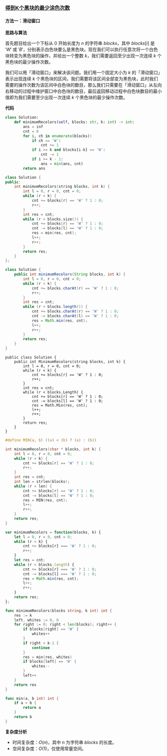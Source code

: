 ### [得到K个黑块的最少涂色次数](https://leetcode.cn/problems/minimum-recolors-to-get-k-consecutive-black-blocks/solutions/2154899/de-dao-kge-hei-kuai-de-zui-shao-tu-se-ci-gjb0/)

#### 方法一：滑动窗口

**思路与算法**

首先题目给出一个下标从 $0$ 开始长度为 $n$ 的字符串 $blocks$，其中 $blocks[i]$ 是 $′W′$ 或 $′B′$，分别表示白色块要么是黑色块。现在我们可以执行任意次将一个白色块转变为黑色块的操作，并给出一个整数 $k$，我们需要返回至少出现一次连续 $k$ 个黑色块的最少操作次数。

我们可以用「滑动窗口」来解决该问题。我们用一个固定大小为 $k$ 的「滑动窗口」表示出现连续 $k$ 个黑色块的区间，我们需要将该区间全部变为黑色块，此时我们需要的操作次数为该区间中白色块的数目，那么我们只需要在「滑动窗口」从左向右移动的过程中维护窗口中白色块的数目，最后返回移动过程中白色块数目的最小值即为我们需要至少出现一次连续 $k$ 个黑色块的最少操作次数。

**代码**

```Python
class Solution:
    def minimumRecolors(self, blocks: str, k: int) -> int:
        ans = inf 
        cnt = 0 
        for i, ch in enumerate(blocks): 
            if ch == 'W':
                cnt += 1
            if i >= k and blocks[i-k] == 'W':
                cnt -= 1
            if i >= k - 1:
                ans = min(ans, cnt)
        return ans 
```

```C++
class Solution {
public:
    int minimumRecolors(string blocks, int k) {
        int l = 0, r = 0, cnt = 0;
        while (r < k) {
            cnt += blocks[r] == 'W' ? 1 : 0;
            r++;
        }
        int res = cnt;
        while (r < blocks.size()) {
            cnt += blocks[r] == 'W' ? 1 : 0;
            cnt -= blocks[l] == 'W' ? 1 : 0;
            res = min(res, cnt);
            l++;
            r++;
        }
        return res;
    }
};
```

```Java
class Solution {
    public int minimumRecolors(String blocks, int k) {
        int l = 0, r = 0, cnt = 0;
        while (r < k) {
            cnt += blocks.charAt(r) == 'W' ? 1 : 0;
            r++;
        }
        int res = cnt;
        while (r < blocks.length()) {
            cnt += blocks.charAt(r) == 'W' ? 1 : 0;
            cnt -= blocks.charAt(l) == 'W' ? 1 : 0;
            res = Math.min(res, cnt);
            l++;
            r++;
        }
        return res;
    }
}
```

```CSharp
public class Solution {
    public int MinimumRecolors(string blocks, int k) {
        int l = 0, r = 0, cnt = 0;
        while (r < k) {
            cnt += blocks[r] == 'W' ? 1 : 0;
            r++;
        }
        int res = cnt;
        while (r < blocks.Length) {
            cnt += blocks[r] == 'W' ? 1 : 0;
            cnt -= blocks[l] == 'W' ? 1 : 0;
            res = Math.Min(res, cnt);
            l++;
            r++;
        }
        return res;
    }
}
```

```C
#define MIN(a, b) ((a) < (b) ? (a) : (b))

int minimumRecolors(char * blocks, int k) {
    int l = 0, r = 0, cnt = 0;
    while (r < k) {
        cnt += blocks[r] == 'W' ? 1 : 0;
        r++;
    }
    int res = cnt;
    int len = strlen(blocks);
    while (r < len) {
        cnt += blocks[r] == 'W' ? 1 : 0;
        cnt -= blocks[l] == 'W' ? 1 : 0;
        res = MIN(res, cnt);
        l++;
        r++;
    }
    return res;
}
```

```JavaScript
var minimumRecolors = function(blocks, k) {
    let l = 0, r = 0, cnt = 0;
    while (r < k) {
        cnt += blocks[r] === 'W' ? 1 : 0;
        r++;
    }
    let res = cnt;
    while (r < blocks.length) {
        cnt += blocks[r] === 'W' ? 1 : 0;
        cnt -= blocks[l] === 'W' ? 1 : 0;
        res = Math.min(res, cnt);
        l++;
        r++;
    }
    return res;
};
```

```go
func minimumRecolors(blocks string, k int) int {
    res := k
    left, whites := 0, 0
    for right := 0; right < len(blocks); right++ {
        if blocks[right] == 'W' {
            whites++
        }
        if right < k-1 {
            continue
        }
        res = min(res, whites)
        if blocks[left] == 'W' {
            whites--
        }
        left++
    }
    return res
}

func min(a, b int) int {
    if a < b {
        return a
    }
    return b
}
```

**复杂度分析**

- 时间复杂度：$O(n)$，其中 $n$ 为字符串 $blocks$ 的长度。
- 空间复杂度：$O(1)$，仅使用常量空间。

